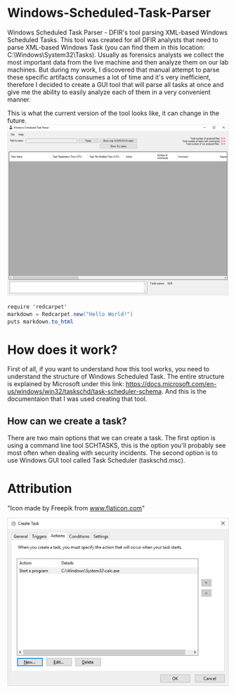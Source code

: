 # Windows-Scheduled-Task-Parser
Windows Scheduled Task Parser - DFIR's tool parsing XML-based Windows Scheduled Tasks. This tool was created for all DFIR analysts that need to parse XML-based Windows Task (you can find them in this location: C:\Windows\System32\Tasks). Usually as forensics analysts we collect the most important data from the live machine and then analyze them on our lab machines. But during my work, I discovered that manual attempt to parse these specific artifacts consumes a lot of time and it's very inefficient, therefore I decided to create a GUI tool that will parse all tasks at once and give me the ability to easily analyze each of them in a very convenient manner.

This is what the current version of the tool looks like, it can change in the future.
![alt text](https://github.com/gajos112/Windows-Scheduled-Task-Parser/blob/main/Images/Windows%20Scheduled%20Task%20Parser.png?raw=true)

```C#
require 'redcarpet'
markdown = Redcarpet.new("Hello World!")
puts markdown.to_html
```

# How does it work?
First of all, if you want to understand how this tool works, you need to understand the structure of Windows Scheduled Task. The entire structure is explained by Microsoft under this link: https://docs.microsoft.com/en-us/windows/win32/taskschd/task-scheduler-schema. And this is the documentaion that I was used creating that tool.

## How can we create a task?
There are two main options that we can create a task. The first option is using a command line tool SCHTASKS, this is the option you'll probably see most often when dealing with security incidents. The second option is to use Windows GUI tool called Task Scheduler (taskschd.msc).



# Attribution
"Icon made by Freepik from www.flaticon.com"

![alt text](https://github.com/gajos112/Windows-Scheduled-Task-Parser/blob/main/Images/Actions.png?raw=true)
